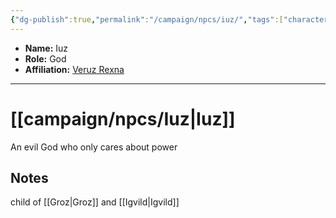 ```yaml
---
{"dg-publish":true,"permalink":"/campaign/npcs/iuz/","tags":["character","npc"],"noteIcon":"","created":"2025-10-26T08:24:12.682-07:00","updated":"2025-10-27T16:37:27.883-07:00"}
---
```



<p><span><ul>
<li dir="auto"><strong>Name:</strong> Iuz</li>
<li dir="auto"><strong>Role:</strong> God</li>
<li dir="auto"><strong>Affiliation:</strong> <a data-tooltip-position="top" aria-label="campaign/factions/Veruz Rexna.md" data-href="campaign/factions/Veruz Rexna.md" href="campaign/factions/Veruz Rexna.md" class="internal-link" target="_blank" rel="noopener nofollow">Veruz Rexna</a></li>
</ul></span></p>

---

# [[campaign/npcs/Iuz\|Iuz]]
An evil God who only cares about power

## Notes
child of [[Groz\|Groz]]  and [[Igvild\|Igvild]] 